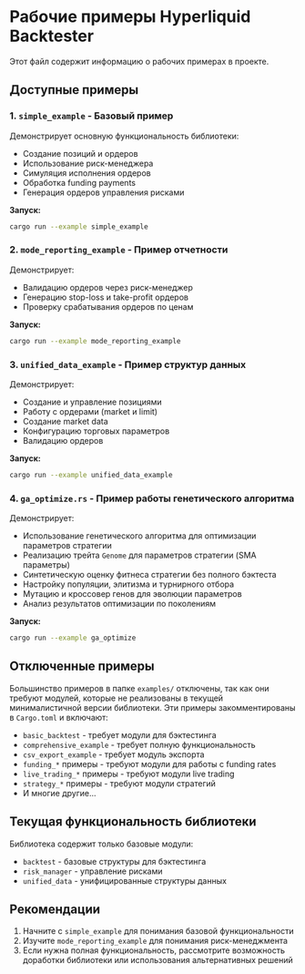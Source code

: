 # Рабочие примеры Hyperliquid Backtester

Этот файл содержит информацию о рабочих примерах в проекте.

## Доступные примеры

### 1. `simple_example` - Базовый пример
Демонстрирует основную функциональность библиотеки:
- Создание позиций и ордеров
- Использование риск-менеджера
- Симуляция исполнения ордеров
- Обработка funding payments
- Генерация ордеров управления рисками

**Запуск:**
```bash
cargo run --example simple_example
```

### 2. `mode_reporting_example` - Пример отчетности
Демонстрирует:
- Валидацию ордеров через риск-менеджер
- Генерацию stop-loss и take-profit ордеров
- Проверку срабатывания ордеров по ценам

**Запуск:**
```bash
cargo run --example mode_reporting_example
```

### 3. `unified_data_example` - Пример структур данных
Демонстрирует:
- Создание и управление позициями
- Работу с ордерами (market и limit)
- Создание market data
- Конфигурацию торговых параметров
- Валидацию ордеров

**Запуск:**
```bash
cargo run --example unified_data_example
```

### 4. `ga_optimize.rs` - Пример работы генетического алгоритма
Демонстрирует:
- Использование генетического алгоритма для оптимизации параметров стратегии
- Реализацию трейта `Genome` для параметров стратегии (SMA параметры)
- Синтетическую оценку фитнеса стратегии без полного бэктеста
- Настройку популяции, элитизма и турнирного отбора
- Мутацию и кроссовер генов для эволюции параметров
- Анализ результатов оптимизации по поколениям

**Запуск:**
```bash
cargo run --example ga_optimize
``` 


## Отключенные примеры

Большинство примеров в папке `examples/` отключены, так как они требуют модулей, которые не реализованы в текущей минималистичной версии библиотеки. Эти примеры закомментированы в `Cargo.toml` и включают:

- `basic_backtest` - требует модули для бэктестинга
- `comprehensive_example` - требует полную функциональность
- `csv_export_example` - требует модуль экспорта
- `funding_*` примеры - требуют модули для работы с funding rates
- `live_trading_*` примеры - требуют модули live trading
- `strategy_*` примеры - требуют модули стратегий
- И многие другие...

## Текущая функциональность библиотеки

Библиотека содержит только базовые модули:
- `backtest` - базовые структуры для бэктестинга
- `risk_manager` - управление рисками
- `unified_data` - унифицированные структуры данных

## Рекомендации

1. Начните с `simple_example` для понимания базовой функциональности
2. Изучите `mode_reporting_example` для понимания риск-менеджмента
3. Если нужна полная функциональность, рассмотрите возможность доработки библиотеки или использования альтернативных решений
